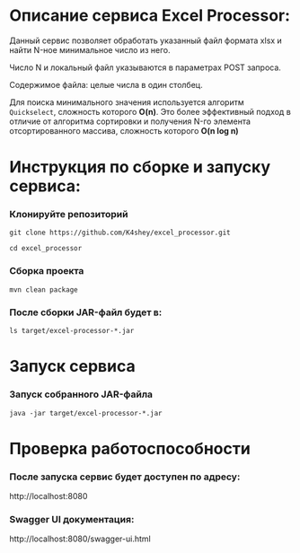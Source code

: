 # Описание сервиса Excel Processor:

Данный сервис позволяет обработать указанный файл формата xlsx и найти N-ное минимальное число из него.

Число N и локальный файл указываются в параметрах POST запроса.

Содержимое файла: целые числа в один столбец.

Для поиска минимального значения используется алгоритм `Quickselect`, сложность которого **O(n)**.
Это более эффективный подход в отличие от алгоритма сортировки и получения N-го элемента отсортированного массива,
сложность которого **O(n log n)**

# Инструкция по сборке и запуску сервиса:

### Клонируйте репозиторий

`git clone https://github.com/K4shey/excel_processor.git`

`cd excel_processor`

### Сборка проекта
`mvn clean package`

### После сборки JAR-файл будет в:
`ls target/excel-processor-*.jar`

# Запуск сервиса

### Запуск собранного JAR-файла
`java -jar target/excel-processor-*.jar`

# Проверка работоспособности

### После запуска сервис будет доступен по адресу:
   http://localhost:8080

### Swagger UI документация:
   http://localhost:8080/swagger-ui.html